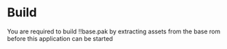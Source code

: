 # Build

You are required to build !!base.pak by extracting assets from the base rom before this application can be started